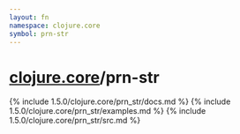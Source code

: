 ```yaml
---
layout: fn
namespace: clojure.core
symbol: prn-str
---
```


# [clojure.core](../)/prn-str

{% include 1.5.0/clojure.core/prn_str/docs.md %}
{% include 1.5.0/clojure.core/prn_str/examples.md %}
{% include 1.5.0/clojure.core/prn_str/src.md %}

